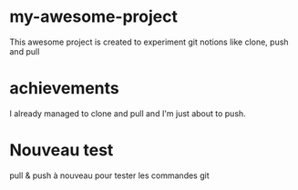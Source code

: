 # my-awesome-project

This awesome project is created to experiment git notions like clone, push and pull


# achievements
I already managed to clone and pull and I'm just about to push.


# Nouveau test
pull & push à nouveau pour tester les commandes git